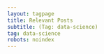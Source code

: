 ```yaml
---
layout: tagpage
title: Relevant Posts
subtitle: (Tag: data-science)
tag: data-science
robots: noindex
---
```

